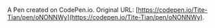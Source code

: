# 

A Pen created on CodePen.io. Original URL: [https://codepen.io/Tite-Tian/pen/oNONNWy](https://codepen.io/Tite-Tian/pen/oNONNWy).

